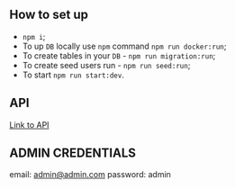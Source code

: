 ## How to set up

- `npm i`;
- To up `DB` locally use `npm` command `npm run docker:run`;
- To create tables in your `DB` - `npm run migration:run`;
- To create seed users run - `npm run seed:run`;
- To start `npm run start:dev`.

## API

[Link to API](http://localhost:5000/api)

## ADMIN CREDENTIALS

email: admin@admin.com
password: admin
